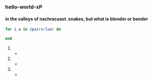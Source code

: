 ### hello-world-xP

#### in the valleys of nachracaast. snakes, but what is blender or bender

```lua
for i,a in ipairs(lua) do
	
end
```

1)
	- 
2)
	-
3)
	-
